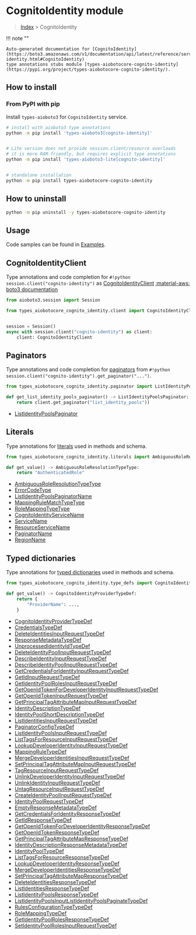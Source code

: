 # CognitoIdentity module

> [Index](../README.md) > CognitoIdentity


!!! note ""

    Auto-generated documentation for [CognitoIdentity](https://boto3.amazonaws.com/v1/documentation/api/latest/reference/services/cognito-identity.html#CognitoIdentity)
    type annotations stubs module [types-aiobotocore-cognito-identity](https://pypi.org/project/types-aiobotocore-cognito-identity/).

## How to install



### From PyPI with pip

Install `types-aioboto3` for `CognitoIdentity` service.

```bash
# install with aioboto3 type annotations
python -m pip install 'types-aioboto3[cognito-identity]'


# Lite version does not provide session.client/resource overloads
# it is more RAM-friendly, but requires explicit type annotations
python -m pip install 'types-aioboto3-lite[cognito-identity]'


# standalone installation
python -m pip install types-aiobotocore-cognito-identity
```



## How to uninstall

```bash
python -m pip uninstall -y types-aiobotocore-cognito-identity
```

## Usage

Code samples can be found in [Examples](./usage.md).

## CognitoIdentityClient

Type annotations and code completion for  `#!python session.client("cognito-identity")` as [CognitoIdentityClient](./client.md)
[:material-aws: boto3 documentation](https://boto3.amazonaws.com/v1/documentation/api/latest/reference/services/cognito-identity.html#CognitoIdentity.Client)

```python title="Usage example"
from aioboto3.session import Session

from types_aiobotocore_cognito_identity.client import CognitoIdentityClient


session = Session()
async with session.client("cognito-identity") as client:
    client: CognitoIdentityClient
```


## Paginators

Type annotations and code completion for
[paginators](./paginators.md)
from `#!python session.client("cognito-identity").get_paginator("...")`.

```python title="Usage example"
from types_aiobotocore_cognito_identity.paginator import ListIdentityPoolsPaginator

def get_list_identity_pools_paginator() -> ListIdentityPoolsPaginator:
    return client.get_paginator("list_identity_pools"))
```

- [ListIdentityPoolsPaginator](./paginators.md#listidentitypoolspaginator)








## Literals

Type annotations for [literals](./literals.md) used in methods and schema.

```python title="Usage example"
from types_aiobotocore_cognito_identity.literals import AmbiguousRoleResolutionTypeType

def get_value() -> AmbiguousRoleResolutionTypeType:
    return "AuthenticatedRole"
```

- [AmbiguousRoleResolutionTypeType](./literals.md#ambiguousroleresolutiontypetype)
- [ErrorCodeType](./literals.md#errorcodetype)
- [ListIdentityPoolsPaginatorName](./literals.md#listidentitypoolspaginatorname)
- [MappingRuleMatchTypeType](./literals.md#mappingrulematchtypetype)
- [RoleMappingTypeType](./literals.md#rolemappingtypetype)
- [CognitoIdentityServiceName](./literals.md#cognitoidentityservicename)
- [ServiceName](./literals.md#servicename)
- [ResourceServiceName](./literals.md#resourceservicename)
- [PaginatorName](./literals.md#paginatorname)
- [RegionName](./literals.md#regionname)




## Typed dictionaries

Type annotations for [typed dictionaries](./type_defs.md) used in methods and schema.

```python title="Usage example"
from types_aiobotocore_cognito_identity.type_defs import CognitoIdentityProviderTypeDef

def get_value() -> CognitoIdentityProviderTypeDef:
    return {
        "ProviderName": ...,
    }
```

- [CognitoIdentityProviderTypeDef](./type_defs.md#cognitoidentityprovidertypedef)
- [CredentialsTypeDef](./type_defs.md#credentialstypedef)
- [DeleteIdentitiesInputRequestTypeDef](./type_defs.md#deleteidentitiesinputrequesttypedef)
- [ResponseMetadataTypeDef](./type_defs.md#responsemetadatatypedef)
- [UnprocessedIdentityIdTypeDef](./type_defs.md#unprocessedidentityidtypedef)
- [DeleteIdentityPoolInputRequestTypeDef](./type_defs.md#deleteidentitypoolinputrequesttypedef)
- [DescribeIdentityInputRequestTypeDef](./type_defs.md#describeidentityinputrequesttypedef)
- [DescribeIdentityPoolInputRequestTypeDef](./type_defs.md#describeidentitypoolinputrequesttypedef)
- [GetCredentialsForIdentityInputRequestTypeDef](./type_defs.md#getcredentialsforidentityinputrequesttypedef)
- [GetIdInputRequestTypeDef](./type_defs.md#getidinputrequesttypedef)
- [GetIdentityPoolRolesInputRequestTypeDef](./type_defs.md#getidentitypoolrolesinputrequesttypedef)
- [GetOpenIdTokenForDeveloperIdentityInputRequestTypeDef](./type_defs.md#getopenidtokenfordeveloperidentityinputrequesttypedef)
- [GetOpenIdTokenInputRequestTypeDef](./type_defs.md#getopenidtokeninputrequesttypedef)
- [GetPrincipalTagAttributeMapInputRequestTypeDef](./type_defs.md#getprincipaltagattributemapinputrequesttypedef)
- [IdentityDescriptionTypeDef](./type_defs.md#identitydescriptiontypedef)
- [IdentityPoolShortDescriptionTypeDef](./type_defs.md#identitypoolshortdescriptiontypedef)
- [ListIdentitiesInputRequestTypeDef](./type_defs.md#listidentitiesinputrequesttypedef)
- [PaginatorConfigTypeDef](./type_defs.md#paginatorconfigtypedef)
- [ListIdentityPoolsInputRequestTypeDef](./type_defs.md#listidentitypoolsinputrequesttypedef)
- [ListTagsForResourceInputRequestTypeDef](./type_defs.md#listtagsforresourceinputrequesttypedef)
- [LookupDeveloperIdentityInputRequestTypeDef](./type_defs.md#lookupdeveloperidentityinputrequesttypedef)
- [MappingRuleTypeDef](./type_defs.md#mappingruletypedef)
- [MergeDeveloperIdentitiesInputRequestTypeDef](./type_defs.md#mergedeveloperidentitiesinputrequesttypedef)
- [SetPrincipalTagAttributeMapInputRequestTypeDef](./type_defs.md#setprincipaltagattributemapinputrequesttypedef)
- [TagResourceInputRequestTypeDef](./type_defs.md#tagresourceinputrequesttypedef)
- [UnlinkDeveloperIdentityInputRequestTypeDef](./type_defs.md#unlinkdeveloperidentityinputrequesttypedef)
- [UnlinkIdentityInputRequestTypeDef](./type_defs.md#unlinkidentityinputrequesttypedef)
- [UntagResourceInputRequestTypeDef](./type_defs.md#untagresourceinputrequesttypedef)
- [CreateIdentityPoolInputRequestTypeDef](./type_defs.md#createidentitypoolinputrequesttypedef)
- [IdentityPoolRequestTypeDef](./type_defs.md#identitypoolrequesttypedef)
- [EmptyResponseMetadataTypeDef](./type_defs.md#emptyresponsemetadatatypedef)
- [GetCredentialsForIdentityResponseTypeDef](./type_defs.md#getcredentialsforidentityresponsetypedef)
- [GetIdResponseTypeDef](./type_defs.md#getidresponsetypedef)
- [GetOpenIdTokenForDeveloperIdentityResponseTypeDef](./type_defs.md#getopenidtokenfordeveloperidentityresponsetypedef)
- [GetOpenIdTokenResponseTypeDef](./type_defs.md#getopenidtokenresponsetypedef)
- [GetPrincipalTagAttributeMapResponseTypeDef](./type_defs.md#getprincipaltagattributemapresponsetypedef)
- [IdentityDescriptionResponseMetadataTypeDef](./type_defs.md#identitydescriptionresponsemetadatatypedef)
- [IdentityPoolTypeDef](./type_defs.md#identitypooltypedef)
- [ListTagsForResourceResponseTypeDef](./type_defs.md#listtagsforresourceresponsetypedef)
- [LookupDeveloperIdentityResponseTypeDef](./type_defs.md#lookupdeveloperidentityresponsetypedef)
- [MergeDeveloperIdentitiesResponseTypeDef](./type_defs.md#mergedeveloperidentitiesresponsetypedef)
- [SetPrincipalTagAttributeMapResponseTypeDef](./type_defs.md#setprincipaltagattributemapresponsetypedef)
- [DeleteIdentitiesResponseTypeDef](./type_defs.md#deleteidentitiesresponsetypedef)
- [ListIdentitiesResponseTypeDef](./type_defs.md#listidentitiesresponsetypedef)
- [ListIdentityPoolsResponseTypeDef](./type_defs.md#listidentitypoolsresponsetypedef)
- [ListIdentityPoolsInputListIdentityPoolsPaginateTypeDef](./type_defs.md#listidentitypoolsinputlistidentitypoolspaginatetypedef)
- [RulesConfigurationTypeTypeDef](./type_defs.md#rulesconfigurationtypetypedef)
- [RoleMappingTypeDef](./type_defs.md#rolemappingtypedef)
- [GetIdentityPoolRolesResponseTypeDef](./type_defs.md#getidentitypoolrolesresponsetypedef)
- [SetIdentityPoolRolesInputRequestTypeDef](./type_defs.md#setidentitypoolrolesinputrequesttypedef)

